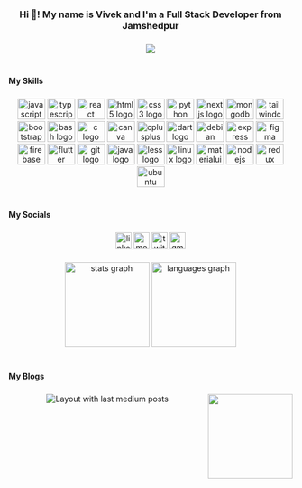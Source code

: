<h3 align="center">Hi 👋! My name is Vivek and I'm a Full Stack Developer from Jamshedpur</h3>

###

<div align="center">
  <img src="https://profile-counter.glitch.me/vivek6201/count.svg?"  />
</div>
<br/>

###

<h4 align="left">My Skills</h4>

###

<div align="center">
  <img src="https://cdn.jsdelivr.net/gh/devicons/devicon/icons/javascript/javascript-original.svg" height="37" width="49" alt="javascript logo"  />
  <img src="https://cdn.jsdelivr.net/gh/devicons/devicon/icons/typescript/typescript-original.svg" height="37" width="49" alt="typescript logo"  />
  <img src="https://cdn.jsdelivr.net/gh/devicons/devicon/icons/react/react-original.svg" height="37" width="49" alt="react logo"  />
  <img src="https://cdn.jsdelivr.net/gh/devicons/devicon/icons/html5/html5-original.svg" height="37" width="49" alt="html5 logo"  />
  <img src="https://cdn.jsdelivr.net/gh/devicons/devicon/icons/css3/css3-original.svg" height="37" width="49" alt="css3 logo"  />
  <img src="https://cdn.jsdelivr.net/gh/devicons/devicon/icons/python/python-original.svg" height="37" width="49" alt="python logo"  />
  <img src="https://cdn.jsdelivr.net/gh/devicons/devicon/icons/nextjs/nextjs-original.svg" height="37" width="49" alt="nextjs logo"  />
  <img src="https://cdn.jsdelivr.net/gh/devicons/devicon/icons/mongodb/mongodb-original.svg" height="37" width="49" alt="mongodb logo"  />
  <img src="https://cdn.jsdelivr.net/gh/devicons/devicon/icons/tailwindcss/tailwindcss-original-wordmark.svg" height="37" width="49" alt="tailwindcss logo"  />
  <img src="https://cdn.jsdelivr.net/gh/devicons/devicon/icons/bootstrap/bootstrap-original.svg" height="37" width="49" alt="bootstrap logo"  />
  <img src="https://cdn.jsdelivr.net/gh/devicons/devicon/icons/bash/bash-original.svg" height="37" width="49" alt="bash logo"  />
  <img src="https://cdn.jsdelivr.net/gh/devicons/devicon/icons/c/c-original.svg" height="37" width="49" alt="c logo"  />
  <img src="https://cdn.jsdelivr.net/gh/devicons/devicon/icons/canva/canva-original.svg" height="37" width="49" alt="canva logo"  />
  <img src="https://cdn.jsdelivr.net/gh/devicons/devicon/icons/cplusplus/cplusplus-original.svg" height="37" width="49" alt="cplusplus logo"  />
  <img src="https://cdn.jsdelivr.net/gh/devicons/devicon/icons/dart/dart-original.svg" height="37" width="49" alt="dart logo"  />
  <img src="https://cdn.jsdelivr.net/gh/devicons/devicon/icons/debian/debian-original.svg" height="37" width="49" alt="debian logo"  />
  <img src="https://cdn.jsdelivr.net/gh/devicons/devicon/icons/express/express-original.svg" height="37" width="49" alt="express logo"  />
  <img src="https://cdn.jsdelivr.net/gh/devicons/devicon/icons/figma/figma-original.svg" height="37" width="49" alt="figma logo"  />
  <img src="https://cdn.jsdelivr.net/gh/devicons/devicon/icons/firebase/firebase-plain.svg" height="37" width="49" alt="firebase logo"  />
  <img src="https://cdn.jsdelivr.net/gh/devicons/devicon/icons/flutter/flutter-original.svg" height="37" width="49" alt="flutter logo"  />
  <img src="https://cdn.jsdelivr.net/gh/devicons/devicon/icons/git/git-original.svg" height="37" width="49" alt="git logo"  />
  <img src="https://cdn.jsdelivr.net/gh/devicons/devicon/icons/java/java-original.svg" height="37" width="49" alt="java logo"  />
  <img src="https://cdn.jsdelivr.net/gh/devicons/devicon/icons/less/less-plain-wordmark.svg" height="37" width="49" alt="less logo"  />
  <img src="https://cdn.jsdelivr.net/gh/devicons/devicon/icons/linux/linux-original.svg" height="37" width="49" alt="linux logo"  />
  <img src="https://cdn.jsdelivr.net/gh/devicons/devicon/icons/materialui/materialui-original.svg" height="37" width="49" alt="materialui logo"  />
  <img src="https://cdn.jsdelivr.net/gh/devicons/devicon/icons/nodejs/nodejs-original.svg" height="37" width="49" alt="nodejs logo"  />
  <img src="https://cdn.jsdelivr.net/gh/devicons/devicon/icons/redux/redux-original.svg" height="37" width="49" alt="redux logo"  />
  <img src="https://cdn.jsdelivr.net/gh/devicons/devicon/icons/ubuntu/ubuntu-plain.svg" height="37" width="49" alt="ubuntu logo"  />
</div>
<br/>

###

<h4 align="left">My Socials</h4>

###

<div align="center">
  <a href="https://www.linkedin.com/in/vivek-kumar-gupta-/" target="_blank">
    <img src="https://img.shields.io/static/v1?message=LinkedIn&logo=linkedin&label=&color=0077B5&logoColor=white&labelColor=&style=for-the-badge" height="28" alt="linkedin logo"  />
  </a>
  <a href="https://medium.com/@gvicky45678" target="_blank">
    <img src="https://img.shields.io/static/v1?message=Medium&logo=medium&label=&color=12100E&logoColor=white&labelColor=&style=for-the-badge" height="28" alt="medium logo"  />
  </a>
  <a href="https://twitter.com/_Vivek_930" target="_blank">
    <img src="https://img.shields.io/static/v1?message=Twitter&logo=twitter&label=&color=1DA1F2&logoColor=white&labelColor=&style=for-the-badge" height="28" alt="twitter logo"  />
  </a>
  <a href="mailto: gvicky45678@gmail.com" target="_blank">
    <img src="https://img.shields.io/static/v1?message=Gmail&logo=gmail&label=&color=D14836&logoColor=white&labelColor=&style=for-the-badge" height="28" alt="gmail logo"  />
  </a>
</div>

###

<div align="center">
  <img src="https://github-readme-stats.vercel.app/api?username=vivek6201&hide_title=false&hide_rank=false&show_icons=true&include_all_commits=true&count_private=true&disable_animations=false&theme=gruvbox&locale=en&hide_border=false" height="150" alt="stats graph"  />
  <img src="https://github-readme-stats.vercel.app/api/top-langs?username=vivek6201&locale=en&hide_title=false&layout=compact&card_width=320&langs_count=5&theme=dracula&hide_border=false" height="150" alt="languages graph"  />
</div>
<br/>

###

<h4 align="left">My Blogs</h4>

###

<img align="right" height="150" src="https://i.imgflip.com/65efzo.gif"  />

###

<div align="center">
  <img src="https://github-read-medium-git-main.pahlevikun.vercel.app/latest?limit=4&username=gvicky45678&theme=gruvbox_light" alt="Layout with last medium posts"  />
</div>

###

